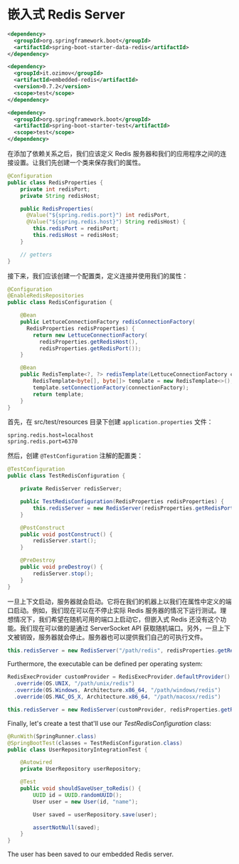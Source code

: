 # 嵌入式 Redis Server

```xml
<dependency>
  <groupId>org.springframework.boot</groupId>
  <artifactId>spring-boot-starter-data-redis</artifactId>
</dependency>

<dependency>
  <groupId>it.ozimov</groupId>
  <artifactId>embedded-redis</artifactId>
  <version>0.7.2</version>
  <scope>test</scope>
</dependency>

<dependency>
  <groupId>org.springframework.boot</groupId>
  <artifactId>spring-boot-starter-test</artifactId>
  <scope>test</scope>
</dependency>
```

在添加了依赖关系之后，我们应该定义 Redis 服务器和我们的应用程序之间的连接设置。让我们先创建一个类来保存我们的属性。

```java
@Configuration
public class RedisProperties {
    private int redisPort;
    private String redisHost;

    public RedisProperties(
      @Value("${spring.redis.port}") int redisPort,
      @Value("${spring.redis.host}") String redisHost) {
        this.redisPort = redisPort;
        this.redisHost = redisHost;
    }

    // getters
}
```

接下来，我们应该创建一个配置类，定义连接并使用我们的属性：

```java
@Configuration
@EnableRedisRepositories
public class RedisConfiguration {

    @Bean
    public LettuceConnectionFactory redisConnectionFactory(
      RedisProperties redisProperties) {
        return new LettuceConnectionFactory(
          redisProperties.getRedisHost(),
          redisProperties.getRedisPort());
    }

    @Bean
    public RedisTemplate<?, ?> redisTemplate(LettuceConnectionFactory connectionFactory) {
        RedisTemplate<byte[], byte[]> template = new RedisTemplate<>();
        template.setConnectionFactory(connectionFactory);
        return template;
    }
}
```

首先，在 src/test/resources 目录下创建 `application.properties` 文件：

```plaintext
spring.redis.host=localhost
spring.redis.port=6370
```

然后，创建 `@TestConfiguration` 注解的配置类：

```java
@TestConfiguration
public class TestRedisConfiguration {

    private RedisServer redisServer;

    public TestRedisConfiguration(RedisProperties redisProperties) {
        this.redisServer = new RedisServer(redisProperties.getRedisPort());
    }

    @PostConstruct
    public void postConstruct() {
        redisServer.start();
    }

    @PreDestroy
    public void preDestroy() {
        redisServer.stop();
    }
}
```

一旦上下文启动，服务器就会启动。它将在我们的机器上以我们在属性中定义的端口启动。例如，我们现在可以在不停止实际 Redis 服务器的情况下运行测试。理想情况下，我们希望在随机可用的端口上启动它，但嵌入式 Redis 还没有这个功能。我们现在可以做的是通过 ServerSocket API 获取随机端口。另外，一旦上下文被销毁，服务器就会停止。服务器也可以提供我们自己的可执行文件。

```java
this.redisServer = new RedisServer("/path/redis", redisProperties.getRedisPort());
```

Furthermore, the executable can be defined per operating system:

```java
RedisExecProvider customProvider = RedisExecProvider.defaultProvider()
  .override(OS.UNIX, "/path/unix/redis")
  .override(OS.Windows, Architecture.x86_64, "/path/windows/redis")
  .override(OS.MAC_OS_X, Architecture.x86_64, "/path/macosx/redis")

this.redisServer = new RedisServer(customProvider, redisProperties.getRedisPort());
```

Finally, let's create a test that'll use our _TestRedisConfiguration_ class:

```java
@RunWith(SpringRunner.class)
@SpringBootTest(classes = TestRedisConfiguration.class)
public class UserRepositoryIntegrationTest {

    @Autowired
    private UserRepository userRepository;

    @Test
    public void shouldSaveUser_toRedis() {
        UUID id = UUID.randomUUID();
        User user = new User(id, "name");

        User saved = userRepository.save(user);

        assertNotNull(saved);
    }
}
```

The user has been saved to our embedded Redis server.
